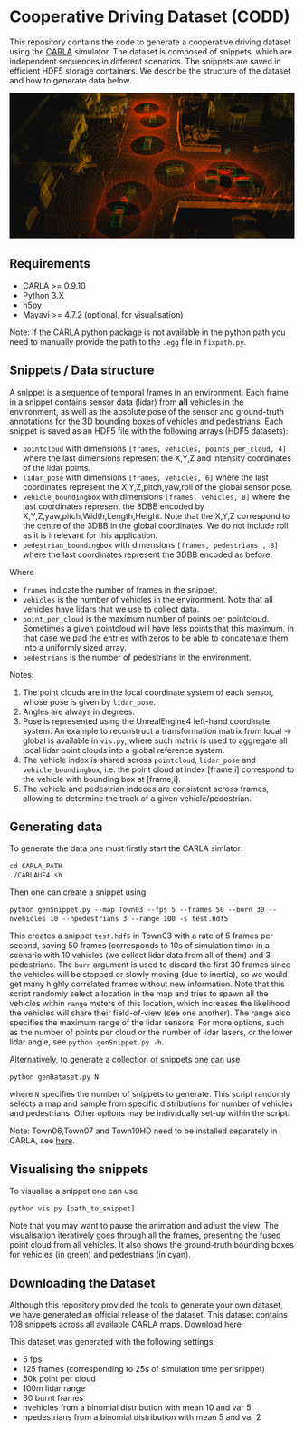 # Cooperative Driving Dataset (CODD)

This repository contains the code to generate a cooperative driving dataset using the [CARLA](https://github.com/carla-simulator/carla) simulator.
The dataset is composed of snippets, which are independent sequences in different scenarios.
The snippets are saved in efficient HDF5 storage containers.
We describe the structure of the dataset and how to generate data below.

![screenshot](shot.png)

## Requirements
- CARLA >= 0.9.10 
- Python 3.X
- h5py
- Mayavi >= 4.7.2 (optional, for visualisation)

Note: If the CARLA python package is not available in the python path you need to manually provide the path to the `.egg` file in `fixpath.py`.

## Snippets / Data structure
A snippet is a sequence of temporal frames in an environment. Each frame in a snippet contains sensor data (lidar) from **all** vehicles in the environment, as well as the absolute pose of the sensor and ground-truth annotations for the 3D bounding boxes of vehicles and pedestrians.
Each snippet is saved as an HDF5 file with the following arrays (HDF5 datasets):

- `pointcloud` with dimensions `[frames, vehicles, points_per_cloud, 4]` where the last dimensions represent the X,Y,Z and intensity coordinates of the lidar points.
- `lidar_pose` with dimensions `[frames, vehicles, 6]` where the last coordinates represent the X,Y,Z,pitch,yaw,roll of the global sensor pose.
- `vehicle_boundingbox` with dimensions `[frames, vehicles, 8]` where the last coordinates represent the 3DBB encoded by X,Y,Z,yaw,pitch,Width,Length,Height. Note that the X,Y,Z correspond to the centre of the 3DBB in the global coordinates. We do not include roll as it is irrelevant for this application.
- `pedestrian_boundingbox` with dimensions `[frames, pedestrians , 8]` where the last coordinates represent the 3DBB encoded as before.

Where
- `frames` indicate the number of frames in the snippet. 
- `vehicles` is the number of vehicles in the environment. Note that all vehicles have lidars that we use to collect data.
- `point_per_cloud` is the maximum number of points per pointcloud. Sometimes a given pointcloud will have less points that this maximum, in that case we pad the entries with zeros to be able to concatenate them into a uniformly sized array.
- `pedestrians` is the number of pedestrians in the environment.

Notes:
1. The point clouds are in the local coordinate system of each sensor, whose pose is given by `lidar_pose`.
2. Angles are always in degrees.
3. Pose is represented using the UnrealEngine4 left-hand coordinate system. An example to reconstruct a transformation matrix from local -> global is available in `vis.py`, where such matrix is used to aggregate all local lidar point clouds into a global reference system.
4. The vehicle index is shared across `pointcloud`, `lidar_pose` and `vehicle_boundingbox`, i.e. the point cloud at index [frame,i] correspond to the vehicle with bounding box at [frame,i].
5. The vehicle and pedestrian indeces are consistent across frames, allowing to determine the track of a given vehicle/pedestrian.

## Generating data
To generate the data one must firstly start the CARLA simlator:
```
cd CARLA_PATH
./CARLAUE4.sh
```

Then one can create a snippet using
```
python genSnippet.py --map Town03 --fps 5 --frames 50 --burn 30 --nvehicles 10 --npedestrians 3 --range 100 -s test.hdf5
```
This creates a snippet `test.hdf5` in Town03 with a rate of 5 frames per second, saving 50 frames (corresponds to 10s of simulation time) in a scenario with 10 vehicles (we collect lidar data from all of them) and 3 pedestrians.
The `burn` argument is used to discard the first 30 frames since the vehicles will be stopped or slowly moving (due to inertia), so we would get many highly correlated frames without new information.
Note that this script randomly select a location in the map and tries to spawn all the vehicles within `range` meters of this location, which increases the likelihood the vehicles will share their field-of-view (see one another).
The range also specifies the maximum range of the lidar sensors.
For more options, such as the number of points per cloud or the number of lidar lasers, or the lower lidar angle, see `python genSnippet.py -h`.

Alternatively, to generate a collection of snippets one can use
```
python genDataset.py N
```
where `N` specifies the number of snippets to generate.
This script randomly selects a map and sample from specific distributions for number of vehicles and pedestrians.
Other options may be individually set-up within the script.

Note: Town06,Town07 and Town10HD need to be installed separately in CARLA, see [here](https://carla.readthedocs.io/en/latest/start_quickstart/#import-additional-assets).

## Visualising the snippets 
To visualise a snippet one can use
```
python vis.py [path_to_snippet]
```

Note that you may want to pause the animation and adjust the view.
The visualisation iteratively goes through all the frames, presenting the fused point cloud from all vehicles.
It also shows the ground-truth bounding boxes for vehicles (in green) and pedestrians (in cyan).

## Downloading the Dataset
Although this repository provided the tools to generate your own dataset, we have generated an official release of the dataset.
This dataset contains 108 snippets across all available CARLA maps. 
[Download here](https://livewarwickac-my.sharepoint.com/:u:/g/personal/u1793915_live_warwick_ac_uk/ESGKXrOVZ2BAmbvV4HviTPkB0ICOL7b0vt6hl4LdotSXcQ?e=mZOgHe)

This dataset was generated with the following settings:
- 5 fps
- 125 frames (corresponding to 25s of simulation time per snippet)
- 50k point per cloud
- 100m lidar range
- 30 burnt frames
- nvehicles from a binomial distribution with mean 10 and var 5
- npedestrians from a binomial distribution with mean 5 and var 2
